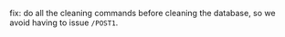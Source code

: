 fix: do all the cleaning commands before cleaning the database, so we avoid having to issue `/POST1`.